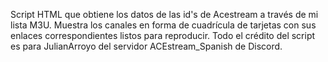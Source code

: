 Script HTML que obtiene los datos de las id's de Acestream a través de mi lista M3U. Muestra los canales en forma de cuadrícula de tarjetas con sus enlaces correspondientes listos para reproducir.
Todo el crédito del script es para JulianArroyo del servidor ACEstream_Spanish de Discord.
